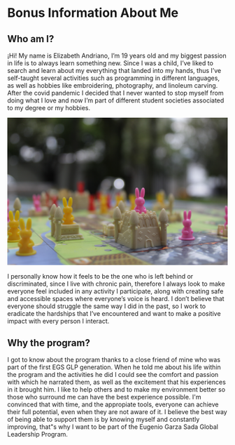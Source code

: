 # Bonus Information About Me

## Who am I?

¡Hi! My name is Elizabeth Andriano, I’m 19 years old and my biggest passion in life is to always learn something new. Since I was a child, I’ve liked to search and learn about my everything that landed into my hands, thus I’ve self-taught several activities such as programming in different languages, as well as hobbies like embroidering, photography, and linoleum carving. After the covid pandemic I decided that I never wanted to stop myself from doing what I love and now I’m part of different student societies associated to my degree or my hobbies.

![](/images/bunny.JPG)

I personally know how it feels to be the one who is left behind or discriminated, since I live with chronic pain, therefore I always look to make everyone feel included in any activity I participate, along with creating safe and accessible spaces where everyone’s voice is heard. I don’t believe that everyone should struggle the same way I did in the past, so I work to eradicate the hardships that I’ve encountered and want to make a positive impact with every person I interact.



## Why the program?

I got to know about the program thanks to a close friend of mine who was part of the first EGS GLP generation.
When he told me about his life within the program and the activities he did I could see the comfort and passion with which he narrated them, as well as the excitement that his experiences  in it brought him.
I like to help others and to make my environment better so those who surround me can have the best experience possible. I'm convinced that with time, and the appropiate tools, everyone can achieve their full potential, even when they are not aware of it. I believe the best way of being able to support them is by knowing myself and constantly improving, that"s why I want to be part of the Eugenio Garza Sada Global Leadership Program.
